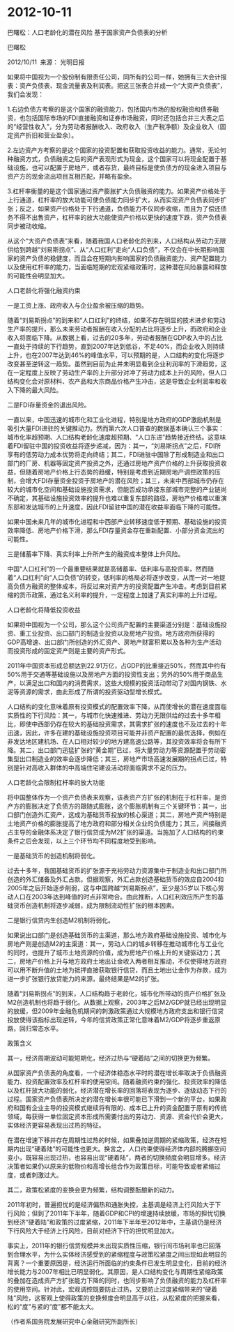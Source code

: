 # 2012-10-11

巴曙松：人口老龄化的潜在风险 基于国家资产负债表的分析

巴曙松

2012/10/11  来源： 光明日报

如果将中国视为一个股份制有限责任公司，同所有的公司一样，她拥有三大会计报表：资产负债表、现金流量表及利润表。把这三张表合并成一个“大资产负债表”，我们会发现：

1.右边负债方考察的是这个国家的融资能力，包括国内市场的股权融资和债券融资，也包括国际市场的FDI直接融资和证券市场融资，同时还包括合并三大表之后的“经营性收入”，分为劳动者报酬收入、政府收入（生产税净额）及企业收入（固定资产折旧和营业盈余）。

2.左边资产方考察的是这个国家的投资配置和获取投资收益的能力。通常，无论何种融资方式，负债融资之后的资产表现形式为现金，这个国家可以将现金配置于基础设施，也可以配置于房地产，或者存货，最终目标是使负债方的现金进入项目与资产方的现金流出项目互相匹配，并略有盈余。

3.杠杆率衡量的是这个国家通过资产膨胀扩大负债融资的能力。如果资产价格处于上行通道，杠杆率的放大功能可使负债能力同步扩大，从而实现资产负债表同步扩张；反之，如果资产价格处于下行通道，负债能力不仅同步收缩，而且为了偿还债务不得不出售资产，杠杆率的放大功能使资产价格以更快的速度下跌，资产负债表同步被动收缩。

从这个“大资产负债表”来看，随着我国人口老龄化的到来，人口结构从劳动力无限供给到跨越“刘易斯拐点”、从“人口红利”走向“人口负债”，不仅会在中长期影响国家的资产负债的稳健度，而且会在短期内影响国家的负债融资能力、资产配置能力以及使用杠杆率的能力，当面临短期的宏观紧缩政策时，这种潜在风险暴露和释放的可能性会明显加大。

人口老龄化将强化融资约束

一是工资上涨、政府收入与企业盈余被压缩的趋势。

随着“刘易斯拐点”的到来和“人口红利”的终结，如果不存在明显的技术进步和劳动生产率的提升，那么未来劳动者报酬在收入分配的占比将逐步上升，而政府和企业收入将面临下降。从数据上看，过去的20多年，劳动者报酬在GDP收入中的占比一直处于持续的下行趋势，直到2007年达到低谷，不足40%，而企业收入则持续上升，也在2007年达到46%的峰值水平，可以预期的是，人口结构的变化将逐步改变甚至逆转这一趋势。虽然到目前为止并未明显看到企业利润率的下滑趋势，这在一定程度上反映了劳动生产率的上升部分对冲了劳动力成本上升的风险，但人口结构变化会对原材料、农产品和大宗商品价格产生冲击，这是导致企业利润率和收入下降的最大风险。

二是FDI存量资金的退出风险。

一直以来，中国迅速的城市化和工业化进程，特别是地方政府的GDP激励机制是吸引大量FDI进驻的关键推动力。然而第六次人口普查的数据基本确认三个事实：城市化率超预期、人口结构老龄化速度超预期、“人口东进”趋势接近终结。这意味着FDI留驻中国的投资收益将逐步递减，因为：其一，“刘易斯拐点”之后，FDI所享有的低劳动力成本优势将走向终结；其二，FDI进驻中国除了形成制造业和出口部门的厂房、机器等固定资产投资之外，还通过房地产资产价格的上升获取投资收益，但随着房地产价格上行态势的趋缓，特别是考虑到近期房地产调控政策的压制，会增大FDI存量资金投资于房地产的潜在风险；其三，未来中西部城市仍存在较大的城市化空间和基础设施投资需求，但能否成功承接东部城市完整的产业链尚不确定，其基础设施投资效率的提升也难以重复东部的路径，房地产价格难以重演东部和发达城市的上升速度，因此FDI留驻中国的潜在收益率面临下降的可能性。

如果中国未来几年的城市化进程和中西部产业转移速度低于预期、基础设施的投资效率降低、房地产价格下滑，那么FDI存量资金存在重新配置、小部分资金流出的可能性。

三是储蓄率下降、真实利率上升所产生的融资成本整体上升风险。

中国“人口红利”的一个最重要结果就是高储蓄率、低利率与高投资率，然而随着“人口红利”向“人口负债”的转变，低利率的格局必将逐步改变，从而一对一地提高负债方融资的整体成本，将反过来对资产方的投资配置产生冲击。考虑到目前紧缩的货币政策，通过名义利率的提升，一定程度上加速了真实利率的上升过程。

人口老龄化将降低投资收益

如果将中国视为一个公司，那么这个公司资产配置的主要渠道分别是：基础设施投资、重工业投资、出口部门的制造业投资以及房地产投资。地方政府所获得的GDP高增速、出口部门所创造的外汇资产、房地产财富积累以及各种为生产活动而投资形成的固定资产则是主要的资产形式。

2011年中国资本形成总额达到22.91万亿，占GDP的比重接近50%，然而其中约有50%用于交通等基础设施以及房地产方面的投资性支出；另外的50%用于商品生产，以满足出口和国内的消费需求，这些大规模的投资活动带动了对国内钢铁、水泥等资源的需求，由此形成了所谓的投资驱动型增长模式。

人口结构的变化意味着原有投资模式的配置效率下降，从而使增长的潜在速度面临实质性的下行风险：其一，与城市化快速推进、劳动力无限供给的过去十多年相比，即使中西部仍存在较大的基础投资需求，其需求扩张的速度也不及过去的十年迅速，因此，许多在建的基础设施投资项目可能并非资产配置的最优选择，例如在非发达地区建机场、在人口相对较少的地方建高速公路等，其投资效率将会有所下降。其二，出口部门迅猛扩张的“黄金期”已过，将大量劳动力等资源配置于劳动密集型出口制造业的效率会逐步降低；其三，房地产市场高速发展期的拐点已过，特别是针对高收入群体的中高端住宅建设活动将面临需求不足的压力。

人口老龄化会限制杠杆率的放大功能

将中国整体作为一个资产负债表来观察，该表资产方扩张的机制在于杠杆率，是资产方的膨胀决定了负债方的跟随式膨胀，这个膨胀机制有三个关键环节：其一，出口部门创造外汇资产，这成为基础货币投放的核心渠道；其二，房地产资产特别是土地资产价格的膨胀提高了地方政府和部分相关企业的负债能力；其三，间接融资占主导的金融体系决定了银行信贷成为M2扩张的渠道。当施加了人口结构的约束条件之后会发现，以上三个环节均不同程度地受到影响。

一是基础货币的创造机制将弱化。

过去十多年，我国基础货币的扩张源于充裕劳动力资源集中于制造业和出口部门所创造的外汇储备及外汇占款。但据观察，外汇占款创造基础货币的效应自2004和2005年之后开始逐步削弱，这与中国跨越“刘易斯拐点”，至少是35岁以下核心劳动人口在2003年达到峰值的时点非常吻合。由此推断，人口红利效应所产生的基础货币创造机制将逐步减弱，成为限制流动性扩张的根本因素。

二是银行信贷内生创造M2机制将弱化。

如果说出口部门是创造基础货币的主渠道，那么地方政府基础设施投资、城市化与房地产则是创造M2的主渠道：其一，劳动人口的城乡转移在推动城市化与工业化的同时，也提升了城市土地资源的价值，成为房地产价格上升的关键驱动力；其二，房地产价格上升与地方政府土地出让金收入两者相互推动，不仅使得地方政府可以用不断升值的土地为抵押直接获取银行信贷，而且土地出让金作为存款，成为进一步扩张银行放贷能力的来源，最终结果是M2的扩张。

随着“刘易斯拐点”的到来，人口结构趋于老龄化，城市化所带动的资产价格扩张及M2创造机制也将趋于弱化。从数据上观察，2003年之后M2/GDP就已经出现明显的放缓，但2009年金融危机期间的刺激政策通过大规模地方政府支出和银行信贷投放使得该指标出现逆转，今年的信贷政策正常化意味着M2/GDP将逐步重返原路，回归常态水平。

政策含义

其一，经济周期波动可能短期化，经济过热与“硬着陆”之间的切换更为频繁。

从国家资产负债表的角度看，一个经济体稳态水平时的潜在增长率取决于负债融资能力、投资配置效率及杠杆率的使用空间。随着融资约束的强化、投资效率的降低以及杠杆放大功能的弱化，经济潜在增长率的回落将表现为逐步、逐级动态下行的过程。国家资产负债表所决定的潜在增长率很可能已下滑到一个新的平台，如果政府和国有企业主导的投资模式继续将有限的、成本已上升的资金配置于原有的传统领域，每获得一单位固定资本形成所需要付出的劳动力、资源、资金代价会更大，实体经济更容易表现出过热的特征。

在潜在增速下移并存在周期性过热的时候，如果叠加逆周期的紧缩政策，经济在短期内出现“硬着陆”的可能性也更大。换言之，人口约束使得经济体内部的腾挪空间变小，既容易出现过热，也容易出现“硬着陆”，两者的切换频度会明显增多。经济决策者如果仍以原来的低物价和高增长组合作为政策目标，可能导致或者紧缩过度，或者刺激过大。

其二，政策松紧度的变换会更为频繁，结构调整酝酿新的动力。

2011年初时，普遍担忧的是经济偏热和通胀失控，主基调是经济上行风险大于下行风险；但到了2011年下半年，随着GDP和CPI的增速持续放缓，市场的担忧切换到经济“硬着陆”和政策的过度紧缩，2011年下半年至2012年中，主基调仍是经济下行风险大于经济上行风险，目前对经济下行的担忧明显加大。

事实上，2011年的银行信贷规模并未出现实质性压缩，银行间市场利率也已回落到合理水平，为什么实体经济感受到的紧缩程度与政策松紧度之间出现如此明显的背离？一个重要原因是，经济运行所面临的约束条件已发生明显变化，目前的经济增长能力与2007年相比已明显弱化。其原因，是人口结构变化与周期性紧缩政策的叠加在造成资产方扩张能力下降的同时，也同步影响了负债融资的能力及杠杆率的使用空间。针对此，宏观调控既要防止过热，又要防止过度紧缩带来的“硬着陆”风险，这客观上使得政策的变换频度会明显高于以往，从松紧度的把握来看，松的“度”与紧的“度”都不能太大。

（作者系国务院发展研究中心金融研究所副所长）
